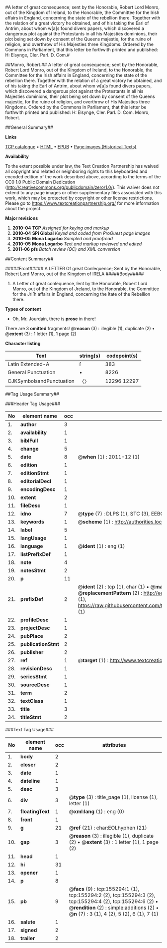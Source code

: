 #A letter of great consequence; sent by the Honorable, Robert Lord Monro, out of the Kingdom of Ireland, to the Honorable, the Committee for the Irish affairs in England, concerning the state of the rebellion there. Together with the relation of a great victory he obtained, and of his taking the Earl of Antrim, about whom w[a]s found divers papers, which discovered a dangerous plot against the Protestants in all his Majesties dominions, their plot being set down by consent of the Queens majestie, for the ruine of religion, and overthrow of His Majesties three Kingdoms. Ordered by the Commons in Parliament, that this letter be forthwith printed and published: H: Elsynge, Cler. Parl. D. Com.#

##Monro, Robert.##
A letter of great consequence; sent by the Honorable, Robert Lord Monro, out of the Kingdom of Ireland, to the Honorable, the Committee for the Irish affairs in England, concerning the state of the rebellion there. Together with the relation of a great victory he obtained, and of his taking the Earl of Antrim, about whom w[a]s found divers papers, which discovered a dangerous plot against the Protestants in all his Majesties dominions, their plot being set down by consent of the Queens majestie, for the ruine of religion, and overthrow of His Majesties three Kingdoms. Ordered by the Commons in Parliament, that this letter be forthwith printed and published: H: Elsynge, Cler. Parl. D. Com.
Monro, Robert.

##General Summary##

**Links**

[TCP catalogue](http://www.ota.ox.ac.uk/tcp/)  • 
[HTML](http://tei.it.ox.ac.uk/tcp/Texts-HTML/free/A89/A89226.html)  • 
[EPUB](http://tei.it.ox.ac.uk/tcp/Texts-EPUB/free/A89/A89226.epub) • 
[Page images (Historical Texts)](https://historicaltexts.jisc.ac.uk/eebo-99859717e)

**Availability**

To the extent possible under law, the Text Creation Partnership has waived all copyright and related or neighboring rights to this keyboarded and encoded edition of the work described above, according to the terms of the CC0 1.0 Public Domain Dedication (http://creativecommons.org/publicdomain/zero/1.0/). This waiver does not extend to any page images or other supplementary files associated with this work, which may be protected by copyright or other license restrictions. Please go to https://www.textcreationpartnership.org/ for more information about the project.

**Major revisions**

1. __2010-04__ __TCP__ *Assigned for keying and markup*
1. __2010-04__ __SPi Global__ *Keyed and coded from ProQuest page images*
1. __2010-05__ __Mona Logarbo__ *Sampled and proofread*
1. __2010-05__ __Mona Logarbo__ *Text and markup reviewed and edited*
1. __2011-06__ __pfs__ *Batch review (QC) and XML conversion*

##Content Summary##

#####Front#####
A LETTER Of great Conſequence; Sent by the Honorable, Robert Lord Monro, out of the Kingdom of IRELA
#####Body#####

1. A Letter of great conſequence, ſent by the Honorable, Robert Lord Monro, out of the Kingdom of Jreland, to the Honorable, the Committee for the Jriſh affairs in England, concerning the ſtate of the Rebellion there.

**Types of content**

  * Oh, Mr. Jourdain, there is **prose** in there!

There are 3 **omitted** fragments! 
 @__reason__ (3) : illegible (1), duplicate (2)  •  @__extent__ (3) : 1 letter (1), 1 page (2)

**Character listing**


|Text|string(s)|codepoint(s)|
|---|---|---|
|Latin Extended-A|ſ|383|
|General Punctuation|•|8226|
|CJKSymbolsandPunctuation|〈〉|12296 12297|

##Tag Usage Summary##

###Header Tag Usage###

|No|element name|occ|attributes|
|---|---|---|---|
|1.|__author__|3||
|2.|__availability__|1||
|3.|__biblFull__|1||
|4.|__change__|5||
|5.|__date__|8| @__when__ (1) : 2011-12 (1)|
|6.|__edition__|1||
|7.|__editionStmt__|1||
|8.|__editorialDecl__|1||
|9.|__encodingDesc__|1||
|10.|__extent__|2||
|11.|__fileDesc__|1||
|12.|__idno__|7| @__type__ (7) : DLPS (1), STC (3), EEBO-CITATION (1), PROQUEST (1), VID (1)|
|13.|__keywords__|1| @__scheme__ (1) : http://authorities.loc.gov/ (1)|
|14.|__label__|5||
|15.|__langUsage__|1||
|16.|__language__|1| @__ident__ (1) : eng (1)|
|17.|__listPrefixDef__|1||
|18.|__note__|4||
|19.|__notesStmt__|2||
|20.|__p__|11||
|21.|__prefixDef__|2| @__ident__ (2) : tcp (1), char (1)  •  @__matchPattern__ (2) : ([0-9\-]+):([0-9IVX]+) (1), (.+) (1)  •  @__replacementPattern__ (2) : http://eebo.chadwyck.com/downloadtiff?vid=$1&page=$2 (1), https://raw.githubusercontent.com/textcreationpartnership/Texts/master/tcpchars.xml#$1 (1)|
|22.|__profileDesc__|1||
|23.|__projectDesc__|1||
|24.|__pubPlace__|2||
|25.|__publicationStmt__|2||
|26.|__publisher__|2||
|27.|__ref__|1| @__target__ (1) : http://www.textcreationpartnership.org/docs/. (1)|
|28.|__revisionDesc__|1||
|29.|__seriesStmt__|1||
|30.|__sourceDesc__|1||
|31.|__term__|2||
|32.|__textClass__|1||
|33.|__title__|3||
|34.|__titleStmt__|2||


###Text Tag Usage###

|No|element name|occ|attributes|
|---|---|---|---|
|1.|__body__|2||
|2.|__closer__|2||
|3.|__date__|1||
|4.|__dateline__|1||
|5.|__desc__|3||
|6.|__div__|3| @__type__ (3) : title_page (1), license (1), letter (1)|
|7.|__floatingText__|1| @__xml:lang__ (1) : eng (0)|
|8.|__front__|1||
|9.|__g__|21| @__ref__ (21) : char:EOLhyphen (21)|
|10.|__gap__|3| @__reason__ (3) : illegible (1), duplicate (2)  •  @__extent__ (3) : 1 letter (1), 1 page (2)|
|11.|__head__|1||
|12.|__hi__|31||
|13.|__opener__|1||
|14.|__p__|8||
|15.|__pb__|9| @__facs__ (9) : tcp:155294:1 (1), tcp:155294:2 (2), tcp:155294:3 (2), tcp:155294:4 (2), tcp:155294:6 (2)  •  @__rendition__ (2) : simple:additions (2)  •  @__n__ (7) : 3 (1), 4 (2), 5 (2), 6 (1), 7 (1)|
|16.|__salute__|1||
|17.|__signed__|2||
|18.|__trailer__|2||
